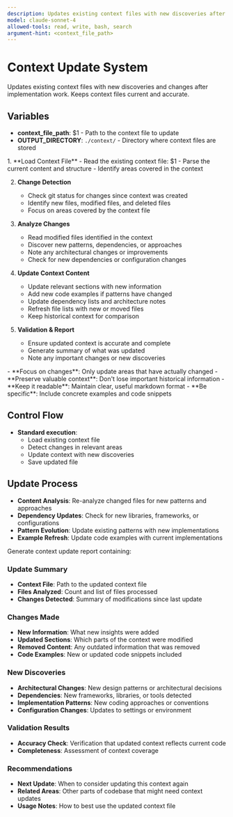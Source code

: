 ```yaml
---
description: Updates existing context files with new discoveries after implementation
model: claude-sonnet-4
allowed-tools: read, write, bash, search
argument-hint: <context_file_path>
---
```


# Context Update System

<instruction>
Updates existing context files with new discoveries and changes after implementation work. Keeps context files current and accurate.
</instruction>

## Variables
- **context_file_path**: $1 - Path to the context file to update
- **OUTPUT_DIRECTORY**: `./context/` - Directory where context files are stored

<workflow>
1. **Load Context File**
   <thinking>
   - Read the existing context file: $1
   - Parse the current content and structure
   - Identify areas covered in the context
   </thinking>

2. **Change Detection**
   <thinking>
   - Check git status for changes since context was created
   - Identify new files, modified files, and deleted files
   - Focus on areas covered by the context file
   </thinking>

3. **Analyze Changes**
   - Read modified files identified in the context
   - Discover new patterns, dependencies, or approaches
   - Note any architectural changes or improvements
   - Check for new dependencies or configuration changes

4. **Update Context Content**
   <thinking>
   - Update relevant sections with new information
   - Add new code examples if patterns have changed
   - Update dependency lists and architecture notes
   - Refresh file lists with new or moved files
   - Keep historical context for comparison
   </thinking>

5. **Validation & Report**
   <thinking>
   - Ensure updated context is accurate and complete
   - Generate summary of what was updated
   - Note any important changes or new discoveries
   </thinking>
</workflow>

<instructions>
- **Focus on changes**: Only update areas that have actually changed
- **Preserve valuable context**: Don't lose important historical information
- **Keep it readable**: Maintain clear, useful markdown format
- **Be specific**: Include concrete examples and code snippets
</instructions>

## Control Flow
- **Standard execution**:
  - Load existing context file
  - Detect changes in relevant areas
  - Update context with new discoveries
  - Save updated file

## Update Process
- **Content Analysis**: Re-analyze changed files for new patterns and approaches
- **Dependency Updates**: Check for new libraries, frameworks, or configurations
- **Pattern Evolution**: Update existing patterns with new implementations
- **Example Refresh**: Update code examples with current implementations

<output>
Generate context update report containing:

### Update Summary
- **Context File**: Path to the updated context file
- **Files Analyzed**: Count and list of files processed
- **Changes Detected**: Summary of modifications since last update

### Changes Made
- **New Information**: What new insights were added
- **Updated Sections**: Which parts of the context were modified
- **Removed Content**: Any outdated information that was removed
- **Code Examples**: New or updated code snippets included

### New Discoveries
- **Architectural Changes**: New design patterns or architectural decisions
- **Dependencies**: New frameworks, libraries, or tools detected
- **Implementation Patterns**: New coding approaches or conventions
- **Configuration Changes**: Updates to settings or environment

### Validation Results
- **Accuracy Check**: Verification that updated context reflects current code
- **Completeness**: Assessment of context coverage

### Recommendations
- **Next Update**: When to consider updating this context again
- **Related Areas**: Other parts of codebase that might need context updates
- **Usage Notes**: How to best use the updated context file
</output>